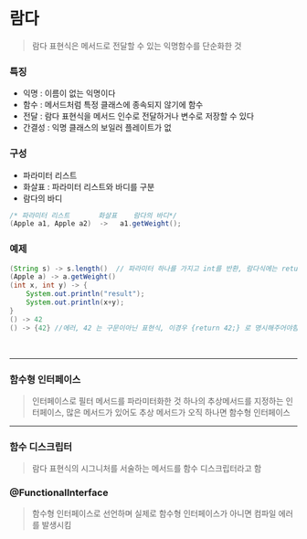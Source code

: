 # 람다

> 람다 표현식은 메서드로 전달할 수 있는 익명함수를 단순화한 것

### 특징

- 익명 : 이름이 없는 익명이다
- 함수 : 메서드처럼 특정 클래스에 종속되지 않기에 함수
- 전달 : 람다 표현식을 메서드 인수로 전달하거나 변수로 저장할 수 있다
- 간결성 : 익명 클래스의 보일러 플레이트가 없

### 구성

- 파라미터 리스트 
- 화살표 : 파라미터 리스트와 바디를 구분
- 람다의 바디

```java
/* 파라미터 리스트       화살표    람다의 바디*/
(Apple a1, Apple a2)  ->   a1.getWeight();
```


### 예제

```java
(String s) -> s.length()  // 파라미터 하나를 가지고 int를 반환, 람다식에는 return이 함축되어있음
(Apple a) -> a.getWeight()
(int x, int y) -> {
    System.out.println("result");
    System.out.println(x+y);
}
() -> 42 
() -> {42} //에러, 42 는 구문이아닌 표현식, 이경우 {return 42;} 로 명시해주어야함 
```


<br>

---

### 함수형 인터페이스

> 인터페이스로 필터 메서드를 파라미터화한 것 하나의 추상메서드를 지정하는 인터페이스, 많은 메서드가 있어도 추상 메서드가 오직 하나면 함수형 인터페이스

---

### 함수 디스크립터

> 람다 표현식의 시그니처를 서술하는 메서드를 함수 디스크립터라고 함

### @FunctionalInterface

> 함수형 인터페이스로 선언하며 실제로 함수형 인터페이스가 아니면 컴파일 에러를 발생시킴

